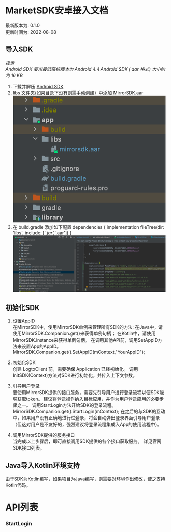 # MarketSDK安卓接入文档

最新版本为: 0.1.0  
更新时间为: 2022-08-08

## 导入SDK
*提示  
Android SDK 要求最低系统版本为 Android 4.4
Android SDK ( aar 格式) 大小约为 16 KB*
1. 下载并解压 [Android SDK](https://games.mirrorworld.fun/market_sdk/mirrorsdk.aar)  
2. libs 文件夹(如果目录下没有则需手动创建）中添加 MirrorSDK.aar
   ![image](gitimage/guide_config_aar.png)
3. 在 build.gradle 添加如下配置
   dependencies {
   implementation fileTree(dir: 'libs', include: ['*.jar','*.aar'])
   }
   ![image](gitimage/guide_config_aar_implement.png)

## 初始化SDK
1. 设置AppID  
   在MirrorSDK中，使用MirrorSDK单例来管理所有SDK的方法:
   在Java中，请使用MirrorSDK.Companion.get()来获得单例句柄；
   在Kotlin中，请使用MirrorSDK.instance来获得单例句柄。
   在调用其他API前，调用SetAppID方法来设置App的AppID。
   MirrorSDK.Companion.get().SetAppID(mContext,"YourAppID");

2. 初始化SDK  
   创建 LogtoClient 前，需要确保 Application 已经初始化。
   调用InitSDK(Context)方法对SDK进行初始化，并传入上下文参数。

3. 引导用户登录  
   要使用MirrorSDK提供的接口服务，需要先引导用户进行登录流程以便SDK能够获取token。
   建议将登录操作纳入目标应用，并作为用户登录应用的必要步骤之一。
   调用StartLogin方法开始SDK的登录流程。
   MirrorSDK.Companion.get().StartLogin(mContext);
   在之后的与SDK的互动中，如果用户没有正确地进行过登录，将会自动弹出登录界面引导用户登录（但这对用户是不友好的，强烈建议将登录流程集成入App的使用流程中）。

4. 调用MirrorSDK提供的服务接口  
   当完成以上步骤后，即可直接调用SDK提供的各个接口获取服务。
   详见官网SDK接口列表。

## Java导入Kotlin环境支持
由于SDK为Kotlin编写，如果项目为Java编写，则需要对环境作出修改，使之支持Kotlin代码。

# API列表
### StartLogin  
